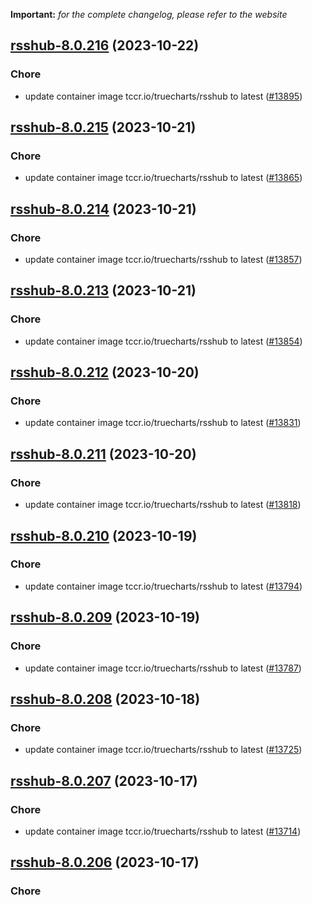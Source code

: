 **Important:**
*for the complete changelog, please refer to the website*




## [rsshub-8.0.216](https://github.com/truecharts/charts/compare/rsshub-8.0.215...rsshub-8.0.216) (2023-10-22)

### Chore

- update container image tccr.io/truecharts/rsshub to latest ([#13895](https://github.com/truecharts/charts/issues/13895))
  
  


## [rsshub-8.0.215](https://github.com/truecharts/charts/compare/rsshub-8.0.214...rsshub-8.0.215) (2023-10-21)

### Chore

- update container image tccr.io/truecharts/rsshub to latest ([#13865](https://github.com/truecharts/charts/issues/13865))
  
  


## [rsshub-8.0.214](https://github.com/truecharts/charts/compare/rsshub-8.0.213...rsshub-8.0.214) (2023-10-21)

### Chore

- update container image tccr.io/truecharts/rsshub to latest ([#13857](https://github.com/truecharts/charts/issues/13857))
  
  


## [rsshub-8.0.213](https://github.com/truecharts/charts/compare/rsshub-8.0.212...rsshub-8.0.213) (2023-10-21)

### Chore

- update container image tccr.io/truecharts/rsshub to latest ([#13854](https://github.com/truecharts/charts/issues/13854))
  
  


## [rsshub-8.0.212](https://github.com/truecharts/charts/compare/rsshub-8.0.211...rsshub-8.0.212) (2023-10-20)

### Chore

- update container image tccr.io/truecharts/rsshub to latest ([#13831](https://github.com/truecharts/charts/issues/13831))
  
  


## [rsshub-8.0.211](https://github.com/truecharts/charts/compare/rsshub-8.0.210...rsshub-8.0.211) (2023-10-20)

### Chore

- update container image tccr.io/truecharts/rsshub to latest ([#13818](https://github.com/truecharts/charts/issues/13818))
  
  


## [rsshub-8.0.210](https://github.com/truecharts/charts/compare/rsshub-8.0.209...rsshub-8.0.210) (2023-10-19)

### Chore

- update container image tccr.io/truecharts/rsshub to latest ([#13794](https://github.com/truecharts/charts/issues/13794))
  
  


## [rsshub-8.0.209](https://github.com/truecharts/charts/compare/rsshub-8.0.208...rsshub-8.0.209) (2023-10-19)

### Chore

- update container image tccr.io/truecharts/rsshub to latest ([#13787](https://github.com/truecharts/charts/issues/13787))
  
  


## [rsshub-8.0.208](https://github.com/truecharts/charts/compare/rsshub-8.0.207...rsshub-8.0.208) (2023-10-18)

### Chore

- update container image tccr.io/truecharts/rsshub to latest ([#13725](https://github.com/truecharts/charts/issues/13725))
  
  


## [rsshub-8.0.207](https://github.com/truecharts/charts/compare/rsshub-8.0.206...rsshub-8.0.207) (2023-10-17)

### Chore

- update container image tccr.io/truecharts/rsshub to latest ([#13714](https://github.com/truecharts/charts/issues/13714))
  
  


## [rsshub-8.0.206](https://github.com/truecharts/charts/compare/rsshub-8.0.205...rsshub-8.0.206) (2023-10-17)

### Chore
